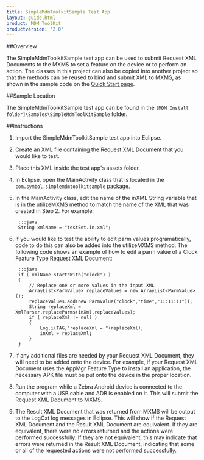 ```yaml
---
title: SimpleMdmToolkitSample Test App
layout: guide.html
product: MDM ToolKit
productversion: '2.0'
---
```


##Overview

The SimpleMdmToolkitSample test app can be used to submit Request XML Documents to the MXMS to set a feature on the device or to perform an action. The classes in this project can also be copied into another project so that the methods can be reused to bind and submit XML to MXMS, as shown in the sample code on the [Quick Start page](../guide/tutorials/quickstart).

##Sample Location

The SimpleMdmToolkitSample test app can be found in the `[MDM Install folder]\Samples\SimpleMdmToolKitSample` folder.

##Instructions

1. Import the SimpleMdmToolkitSample test app into Eclipse.
2. Create an XML file containing the Request XML Document that you would like to test.
3. Place this XML inside the test app's assets folder.
4. In Eclipse, open the MainActivity class that is located in the `com.symbol.simplemdmtoolkitsample` package.
5. In the MainActivity class, edit the name of the inXML String variable that is in the utilizeMXMS method to match the name of the XML that was created in Step 2. For example:

		:::java
		String xmlName = "testSet.in.xml";

6. If you would like to test the ability to edit parm values programatically, code to do this can also be added into the utilizeMXMS method. The following code shows an example of how to edit a parm value of a Clock Feature Type Request XML Document:

		:::java
		if ( xmlName.startsWith("clock") )
		{
			// Replace one or more values in the input XML
			ArrayList<ParmValue> replaceValues = new ArrayList<ParmValue>();
			replaceValues.add(new ParmValue("clock","time","11:11:11"));
			String replaceXml = XmlParser.replaceParms(inXml,replaceValues);
			if ( replaceXml != null )
			{
				Log.i(TAG,"replaceXml = "+replaceXml);
				inXml = replaceXml;
			}
		}

7. If any additional files are needed by your Request XML Document, they will need to be added onto the device. For example, if your Request XML Document uses the AppMgr Feature Type to install an application, the necessary APK file must be put onto the device in the proper location.
8. Run the program while a Zebra Android device is connected to the computer with a USB cable and ADB is enabled on it. This will submit the Request XML Document to MXMS.
9. The Result XML Document that was returned from MXMS will be output to the LogCat log messages in Eclipse. This will show if the Request XML Document and the Result XML Document are equivalent. If they are equivalent, there were no errors returned and the actions were performed successfully. If they are not equivalent, this may indicate that errors were returned in the Result XML Document, indicating that some or all of the requested actions were not performed successfully.